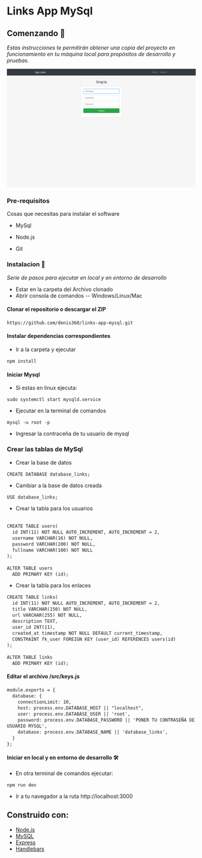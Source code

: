 # Links App MySql

## Comenzando 🚀
_Estas instrucciones te permitirán obtener una copia del proyecto en funcionamiento en tu máquina local para propósitos de desarrollo y pruebas._

![](docs/Screenshot_2022-03-24_23-09-55.png)

### Pre-requisitos
Cosas que necesitas para instalar el software

* MySql

* Node.js

* Git

### Instalacion 🔧
_Serie de pasos para ejecutar en local y en entorno de desarrollo_

* Estar en la carpeta del Archivo clonado
* Abrir consola de comandos -- Windows/Linux/Mac

#### Clonar el repositorio o descargar el ZIP
```
https://github.com/denis360/links-app-mysql.git
```

#### Instalar dependencias correspondientes
* Ir a la carpeta y ejecutar
```
npm install
```

#### Iniciar Mysql
* Si estas en linux ejecuta:
```
sudo systemctl start mysqld.service
```
* Ejecutar en la terminal de comandos
```
mysql -u root -p
```
* Ingresar la contraceña de tu usuario de mysql

### Crear las tablas de MySql
* Crear la base de datos
```
CREATE DATABASE database_links;
```
* Cambiar a la base de datos creada
```
USE database_links;
```
* Crear la tabla para los usuarios
```

CREATE TABLE users(
  id INT(11) NOT NULL AUTO_INCREMENT, AUTO_INCREMENT = 2,
  username VARCHAR(16) NOT NULL,
  password VARCHAR(200) NOT NULL,
  fullname VARCHAR(100) NOT NULL
);

ALTER TABLE users
  ADD PRIMARY KEY (id);
```
* Crear la tabla para los enlaces
```
CREATE TABLE links(
  id INT(11) NOT NULL AUTO_INCREMENT, AUTO_INCREMENT = 2,
  title VARCHAR(150) NOT NULL,
  url VARCHAR(255) NOT NULL,
  description TEXT,
  user_id INT(11),
  created_at timestamp NOT NULL DEFAULT current_timestamp,
  CONSTRAINT fk_user FOREIGN KEY (user_id) REFERENCES users(id)
);

ALTER TABLE links
  ADD PRIMARY KEY (id);
```

#### Editar el archivo /src/keys.js
```
module.exports = {
  database: {
    connectionLimit: 10,
    host: process.env.DATABASE_HOST || "localhost",
    user: process.env.DATABASE_USER || 'root',
    password: process.env.DATABASE_PASSWORD || 'PONER TU CONTRASEÑA DE USUARIO MYSQL',
    database: process.env.DATABASE_NAME || 'database_links',
  }
};
```

#### Iniciar en local y en entorno de desarrollo 🛠
* En otra terminal de comandos ejecutar:
```
npm run dev
```

* Ir a tu navegador a la ruta http://localhost:3000

## Construido con:
* [Node.js](https://nodejs.org/es/)
* [MySQL](https://www.mysql.com/)
* [Express](https://expressjs.com/es/)
* [Handlebars](https://handlebarsjs.com/)
